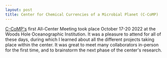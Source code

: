 ```yaml
---
layout: post
title: Center for Chemical Currencies of a Microbial Planet (C-CoMP)
---
```


[C-CoMP's](https://ccomp-stc.org) first All-Center Meeting took place October 17-20 2022 at the Woods Hole Oceanographic 
Institution. It was a pleasure to attend for all of these days, during which I learned about all the different projects
taking place within the center. It was great to meet many collaborators in-person for the first time, and to brainstorm
the next phase of the center's research. 